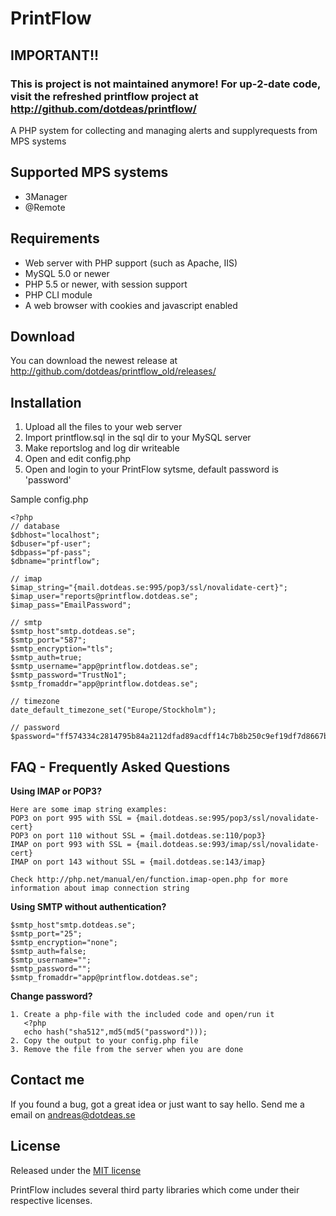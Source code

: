 PrintFlow
======================

## IMPORTANT!!
### This is project is not maintained anymore! For up-2-date code, visit the refreshed printflow project at http://github.com/dotdeas/printflow/

A PHP system for collecting and managing alerts and supplyrequests from MPS systems

## Supported MPS systems
* 3Manager
* @Remote

## Requirements
* Web server with PHP support (such as Apache, IIS)
* MySQL 5.0 or newer
* PHP 5.5 or newer, with session support
* PHP CLI module
* A web browser with cookies and javascript enabled

## Download
You can download the newest release at http://github.com/dotdeas/printflow_old/releases/

## Installation
1. Upload all the files to your web server
2. Import printflow.sql in the sql dir to your MySQL server
3. Make reportslog and log dir writeable
4. Open and edit config.php
5. Open and login to your PrintFlow sytsme, default password is 'password'

Sample config.php
```
<?php
// database
$dbhost="localhost";
$dbuser="pf-user";
$dbpass="pf-pass";
$dbname="printflow";

// imap
$imap_string="{mail.dotdeas.se:995/pop3/ssl/novalidate-cert}";
$imap_user="reports@printflow.dotdeas.se";
$imap_pass="EmailPassword";

// smtp
$smtp_host"smtp.dotdeas.se";
$smtp_port="587";
$smtp_encryption="tls";
$smtp_auth=true;
$smtp_username="app@printflow.dotdeas.se";
$smtp_password="TrustNo1";
$smtp_fromaddr="app@printflow.dotdeas.se";

// timezone
date_default_timezone_set("Europe/Stockholm");

// password
$password="ff574334c2814795b84a2112dfad89acdff14c7b8b250c9ef19df7d8667ba7a579f1dede842bcf1b523c94bfee4524cd3e57609d4677d2b2a59a55d28c1552bd";
```

## FAQ - Frequently Asked Questions
**Using IMAP or POP3?**
```
Here are some imap string examples:
POP3 on port 995 with SSL = {mail.dotdeas.se:995/pop3/ssl/novalidate-cert}
POP3 on port 110 without SSL = {mail.dotdeas.se:110/pop3}
IMAP on port 993 with SSL = {mail.dotdeas.se:993/imap/ssl/novalidate-cert}
IMAP on port 143 without SSL = {mail.dotdeas.se:143/imap}

Check http://php.net/manual/en/function.imap-open.php for more information about imap connection string
```

**Using SMTP without authentication?**
```
$smtp_host"smtp.dotdeas.se";
$smtp_port="25";
$smtp_encryption="none";
$smtp_auth=false;
$smtp_username="";
$smtp_password="";
$smtp_fromaddr="app@printflow.dotdeas.se";
```

**Change password?**
```
1. Create a php-file with the included code and open/run it
   <?php
   echo hash("sha512",md5(md5("password")));
2. Copy the output to your config.php file
3. Remove the file from the server when you are done
```

## Contact me
If you found a bug, got a great idea or just want to say hello. Send me a email on andreas@dotdeas.se

## License
Released under the [MIT license](http://makesites.org/licenses/MIT)

PrintFlow includes several third party libraries which come under their respective licenses.
